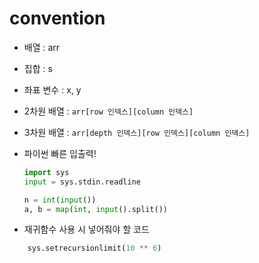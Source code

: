 # convention
- 배열 : arr
- 집합 : s
- 좌표 변수 : x, y

- 2차원 배열 : `arr[row 인덱스][column 인덱스]`
- 3차원 배열 : `arr[depth 인덱스][row 인덱스][column 인덱스]`


- 파이썬 빠른 입출력!
  ```python
  import sys
  input = sys.stdin.readline
  
  n = int(input())
  a, b = map(int, input().split())
  ```

- 재귀함수 사용 시 넣어줘야 할 코드
```python
    sys.setrecursionlimit(10 ** 6)
```
